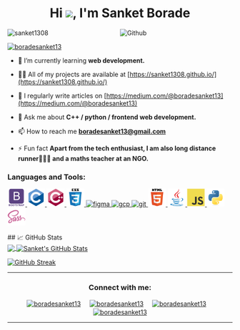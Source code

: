 <h4 align="center"> 
  
<h1 align="center">Hi <img src="https://github.com/TheDudeThatCode/TheDudeThatCode/blob/master/Assets/Hi.gif" width="29px"/>, I'm Sanket Borade </h1>
 
<img width="50%" align="right" alt="Github" src="https://user-images.githubusercontent.com/60788180/131893851-b24002a3-72be-40cf-a179-7cbdff89b087.gif" />

<p align="left"> <img src="https://komarev.com/ghpvc/?username=sanket1308&label=Profile%20views&color=0e75b6&style=flat" alt="sanket1308" /> </p>

<p align="left"> <a href="https://twitter.com/boradesanket13" target="blank"><img src="https://img.shields.io/twitter/follow/boradesanket13?logo=twitter&style=for-the-badge" alt="boradesanket13" /></a> </p>

- 🌱 I’m currently learning **web development.**

- 👨‍💻 All of my projects are available at [https://sanket1308.github.io/](https://sanket1308.github.io/)

- 📝 I regularly write articles on [https://medium.com/@boradesanket13](https://medium.com/@boradesanket13)

- 💬 Ask me about **C++ / python / frontend web development.**

- 📫 How to reach me **boradesanket13@gmail.com**

- ⚡ Fun fact **Apart from the tech enthusiast, I am also long distance runner🏃‍♀️💨 and a maths teacher at an NGO.**

<h3 align="left">Languages and Tools:</h3>
<p align="left"> <a href="https://getbootstrap.com" target="_blank"> <img src="https://raw.githubusercontent.com/devicons/devicon/master/icons/bootstrap/bootstrap-plain-wordmark.svg" alt="bootstrap" width="40" height="40"/> </a> <a href="https://www.cprogramming.com/" target="_blank"> <img src="https://raw.githubusercontent.com/devicons/devicon/master/icons/c/c-original.svg" alt="c" width="40" height="40"/> </a> <a href="https://www.w3schools.com/cpp/" target="_blank"> <img src="https://raw.githubusercontent.com/devicons/devicon/master/icons/cplusplus/cplusplus-original.svg" alt="cplusplus" width="40" height="40"/> </a> <a href="https://www.w3schools.com/css/" target="_blank"> <img src="https://raw.githubusercontent.com/devicons/devicon/master/icons/css3/css3-original-wordmark.svg" alt="css3" width="40" height="40"/> </a> <a href="https://www.figma.com/" target="_blank"> <img src="https://www.vectorlogo.zone/logos/figma/figma-icon.svg" alt="figma" width="40" height="40"/> </a> <a href="https://cloud.google.com" target="_blank"> <img src="https://www.vectorlogo.zone/logos/google_cloud/google_cloud-icon.svg" alt="gcp" width="40" height="40"/> </a> <a href="https://git-scm.com/" target="_blank"> <img src="https://www.vectorlogo.zone/logos/git-scm/git-scm-icon.svg" alt="git" width="40" height="40"/> </a> <a href="https://www.w3.org/html/" target="_blank"> <img src="https://raw.githubusercontent.com/devicons/devicon/master/icons/html5/html5-original-wordmark.svg" alt="html5" width="40" height="40"/> </a> <a href="https://www.java.com" target="_blank"> <img src="https://raw.githubusercontent.com/devicons/devicon/master/icons/java/java-original.svg" alt="java" width="40" height="40"/> </a> <a href="https://developer.mozilla.org/en-US/docs/Web/JavaScript" target="_blank"> <img src="https://raw.githubusercontent.com/devicons/devicon/master/icons/javascript/javascript-original.svg" alt="javascript" width="40" height="40"/> </a> <a href="https://www.python.org" target="_blank"> <img src="https://raw.githubusercontent.com/devicons/devicon/master/icons/python/python-original.svg" alt="python" width="40" height="40"/> </a> <a href="https://sass-lang.com" target="_blank"> <img src="https://raw.githubusercontent.com/devicons/devicon/master/icons/sass/sass-original.svg" alt="sass" width="40" height="40"/> </a> </p>
## &#x1f4c8; GitHub Stats<br/>

<a href="https://github.com/Sanket1308/Sanket1308">
  <img align="center" src="https://github-readme-stats.vercel.app/api/top-langs/?username=Sanket1308&hide=java,html,tex&title_color=ffffff&text_color=c9cacc&icon_color=2bbc8a&bg_color=1d1f21&langs_count=3" />
</a>
<a href="https://github.com/Sanket1308/Sanket1308">
  <img align="center" src="https://github-readme-stats.vercel.app/api?username=Sanket1308&show_icons=true&line_height=27&count_private=true&title_color=ffffff&text_color=c9cacc&icon_color=2bbc8a&bg_color=1d1f21" alt="Sanket's GitHub Stats" />
</a>

[![GitHub Streak](https://github-readme-streak-stats.herokuapp.com/?user=Sanket1308&theme=dark)](https://git.io/streak-stats)

<hr>

<h3 align="center">Connect with me:</h3>
<p align="center">
<a href="https://twitter.com/boradesanket13" target="blank"><img align="center" src="https://img.icons8.com/bubbles/100/000000/twitter.png" alt="boradesanket13" height="75" width="75" /></a> &nbsp;&nbsp;&nbsp;
<a href="https://www.linkedin.com/in/boradesanket13/" target="blank"><img align="center" src="https://img.icons8.com/bubbles/100/000000/linkedin.png" alt="boradesanket13" height="75" width="75" /></a>&nbsp;&nbsp;&nbsp;&nbsp;
<a href="https://medium.com/@boradesanket13" target="blank"><img align="center" src="https://img.icons8.com/bubbles/100/000000/medium-new.png" alt="boradesanket13" height="75" width="75" /></a>&nbsp;&nbsp;&nbsp;&nbsp;
<a href="https://www.hackerrank.com/boradesanket13" target="blank"><img align="center" src="https://raw.githubusercontent.com/rahuldkjain/github-profile-readme-generator/master/src/images/icons/Social/hackerrank.svg" alt="boradesanket13" height="75" width="75" /></a>
</p>
<hr>
